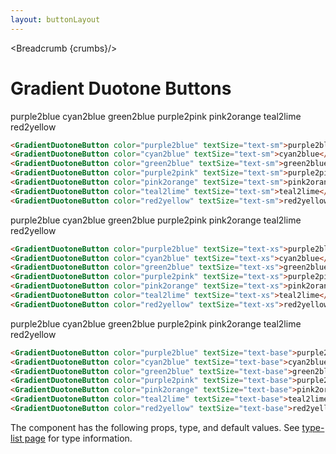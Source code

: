 ```yaml
---
layout: buttonLayout
---
```


<script>
  import Htwo from '../utils/Htwo.svelte'
    import ExampleDiv from '../utils/ExampleDiv.svelte'
  import { GradientDuotoneButton, Table, TableDefaultRow, Breadcrumb } from '$lib/index';
  import componentProps from '../props/GradientDuotoneButton.json'
  // Props table
  let items = componentProps.props
	let propHeader = ['Name', 'Type', 'Default']
	
	let divClass='w-full relative overflow-x-auto shadow-md sm:rounded-lg py-4'
let theadClass ='text-xs text-gray-700 uppercase bg-gray-50 dark:bg-gray-700 dark:text-white'

  let crumbs = [
    {
      label:'Home',
      href:'/'
    },
    {
      label:'Buttons',
      href:'/buttons/'
    },
    {
      label:'Gradient duotone button',
      href:'/buttons/gradient-duotone'
    },
  ]
	import Responsive from '../utils/Responsive.svelte';
</script>

<Responsive />

<Breadcrumb {crumbs}/>

<h1 class="text-3xl w-full dark:text-white py-8">Gradient Duotone Buttons</h1>

<Htwo label="text-sm" />

<ExampleDiv>
<GradientDuotoneButton color="purple2blue" textSize="text-sm">purple2blue</GradientDuotoneButton>
<GradientDuotoneButton color="cyan2blue" textSize="text-sm">cyan2blue</GradientDuotoneButton>
<GradientDuotoneButton color="green2blue" textSize="text-sm">green2blue</GradientDuotoneButton>
<GradientDuotoneButton color="purple2pink" textSize="text-sm">purple2pink</GradientDuotoneButton>
<GradientDuotoneButton color="pink2orange" textSize="text-sm">pink2orange</GradientDuotoneButton>
<GradientDuotoneButton color="teal2lime" textSize="text-sm">teal2lime</GradientDuotoneButton>
<GradientDuotoneButton color="red2yellow" textSize="text-sm">red2yellow</GradientDuotoneButton>
</ExampleDiv>

```html
<GradientDuotoneButton color="purple2blue" textSize="text-sm">purple2blue</GradientDuotoneButton>
<GradientDuotoneButton color="cyan2blue" textSize="text-sm">cyan2blue</GradientDuotoneButton>
<GradientDuotoneButton color="green2blue" textSize="text-sm">green2blue</GradientDuotoneButton>
<GradientDuotoneButton color="purple2pink" textSize="text-sm">purple2pink</GradientDuotoneButton>
<GradientDuotoneButton color="pink2orange" textSize="text-sm">pink2orange</GradientDuotoneButton>
<GradientDuotoneButton color="teal2lime" textSize="text-sm">teal2lime</GradientDuotoneButton>
<GradientDuotoneButton color="red2yellow" textSize="text-sm">red2yellow</GradientDuotoneButton>
```

<Htwo label="text-xs" />

<ExampleDiv>
<GradientDuotoneButton color="purple2blue" textSize="text-xs">purple2blue</GradientDuotoneButton>
<GradientDuotoneButton color="cyan2blue" textSize="text-xs">cyan2blue</GradientDuotoneButton>
<GradientDuotoneButton color="green2blue" textSize="text-xs">green2blue</GradientDuotoneButton>
<GradientDuotoneButton color="purple2pink" textSize="text-xs">purple2pink</GradientDuotoneButton>
<GradientDuotoneButton color="pink2orange" textSize="text-xs">pink2orange</GradientDuotoneButton>
<GradientDuotoneButton color="teal2lime" textSize="text-xs">teal2lime</GradientDuotoneButton>
<GradientDuotoneButton color="red2yellow" textSize="text-xs">red2yellow</GradientDuotoneButton>
</ExampleDiv>

```html
<GradientDuotoneButton color="purple2blue" textSize="text-xs">purple2blue</GradientDuotoneButton>
<GradientDuotoneButton color="cyan2blue" textSize="text-xs">cyan2blue</GradientDuotoneButton>
<GradientDuotoneButton color="green2blue" textSize="text-xs">green2blue</GradientDuotoneButton>
<GradientDuotoneButton color="purple2pink" textSize="text-xs">purple2pink</GradientDuotoneButton>
<GradientDuotoneButton color="pink2orange" textSize="text-xs">pink2orange</GradientDuotoneButton>
<GradientDuotoneButton color="teal2lime" textSize="text-xs">teal2lime</GradientDuotoneButton>
<GradientDuotoneButton color="red2yellow" textSize="text-xs">red2yellow</GradientDuotoneButton>
```

<Htwo label="text-base" />

<ExampleDiv>
<GradientDuotoneButton color="purple2blue" textSize="text-base">purple2blue</GradientDuotoneButton>
<GradientDuotoneButton color="cyan2blue" textSize="text-base">cyan2blue</GradientDuotoneButton>
<GradientDuotoneButton color="green2blue" textSize="text-base">green2blue</GradientDuotoneButton>
<GradientDuotoneButton color="purple2pink" textSize="text-base">purple2pink</GradientDuotoneButton>
<GradientDuotoneButton color="pink2orange" textSize="text-base">pink2orange</GradientDuotoneButton>
<GradientDuotoneButton color="teal2lime" textSize="text-base">teal2lime</GradientDuotoneButton>
<GradientDuotoneButton color="red2yellow" textSize="text-base">red2yellow</GradientDuotoneButton>
</ExampleDiv>

```html
<GradientDuotoneButton color="purple2blue" textSize="text-base">purple2blue</GradientDuotoneButton>
<GradientDuotoneButton color="cyan2blue" textSize="text-base">cyan2blue</GradientDuotoneButton>
<GradientDuotoneButton color="green2blue" textSize="text-base">green2blue</GradientDuotoneButton>
<GradientDuotoneButton color="purple2pink" textSize="text-base">purple2pink</GradientDuotoneButton>
<GradientDuotoneButton color="pink2orange" textSize="text-base">pink2orange</GradientDuotoneButton>
<GradientDuotoneButton color="teal2lime" textSize="text-base">teal2lime</GradientDuotoneButton>
<GradientDuotoneButton color="red2yellow" textSize="text-base">red2yellow</GradientDuotoneButton>
```

<Htwo label="Props" />

<p>The component has the following props, type, and default values. See <a href="/type-list">type-list page</a> for type information.</p>


<Table header={propHeader} {divClass} {theadClass}>
  <TableDefaultRow {items} rowState='hover' />
</Table>